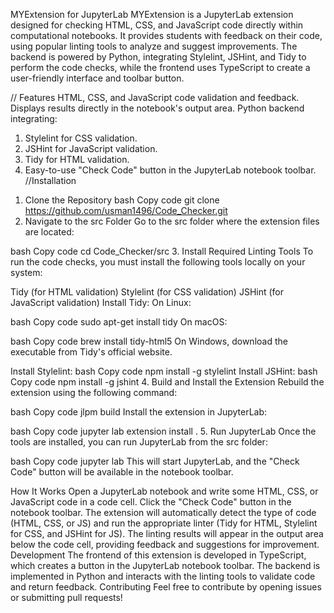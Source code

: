 MYExtension for JupyterLab
MYExtension is a JupyterLab extension designed for checking HTML, CSS, and JavaScript code directly within computational notebooks. It provides students with feedback on their code, using popular linting tools to analyze and suggest improvements. The backend is powered by Python, integrating Stylelint, JSHint, and Tidy to perform the code checks, while the frontend uses TypeScript to create a user-friendly interface and toolbar button.

// Features
HTML, CSS, and JavaScript code validation and feedback.
Displays results directly in the notebook's output area.
Python backend integrating:
1) Stylelint for CSS validation.
2) JSHint for JavaScript validation.
3) Tidy for HTML validation.
4) Easy-to-use "Check Code" button in the JupyterLab notebook toolbar.
//Installation
1. Clone the Repository
bash
Copy code
git clone https://github.com/usman1496/Code_Checker.git
2. Navigate to the src Folder
Go to the src folder where the extension files are located:

bash
Copy code
cd Code_Checker/src
3. Install Required Linting Tools
To run the code checks, you must install the following tools locally on your system:

Tidy (for HTML validation)
Stylelint (for CSS validation)
JSHint (for JavaScript validation)
Install Tidy:
On Linux:

bash
Copy code
sudo apt-get install tidy
On macOS:

bash
Copy code
brew install tidy-html5
On Windows, download the executable from Tidy's official website.

Install Stylelint:
bash
Copy code
npm install -g stylelint
Install JSHint:
bash
Copy code
npm install -g jshint
4. Build and Install the Extension
Rebuild the extension using the following command:

bash
Copy code
jlpm build
Install the extension in JupyterLab:

bash
Copy code
jupyter lab extension install .
5. Run JupyterLab
Once the tools are installed, you can run JupyterLab from the src folder:

bash
Copy code
jupyter lab
This will start JupyterLab, and the "Check Code" button will be available in the notebook toolbar.

How It Works
Open a JupyterLab notebook and write some HTML, CSS, or JavaScript code in a code cell.
Click the "Check Code" button in the notebook toolbar.
The extension will automatically detect the type of code (HTML, CSS, or JS) and run the appropriate linter (Tidy for HTML, Stylelint for CSS, and JSHint for JS).
The linting results will appear in the output area below the code cell, providing feedback and suggestions for improvement.
Development
The frontend of this extension is developed in TypeScript, which creates a button in the JupyterLab notebook toolbar.
The backend is implemented in Python and interacts with the linting tools to validate code and return feedback.
Contributing
Feel free to contribute by opening issues or submitting pull requests!
